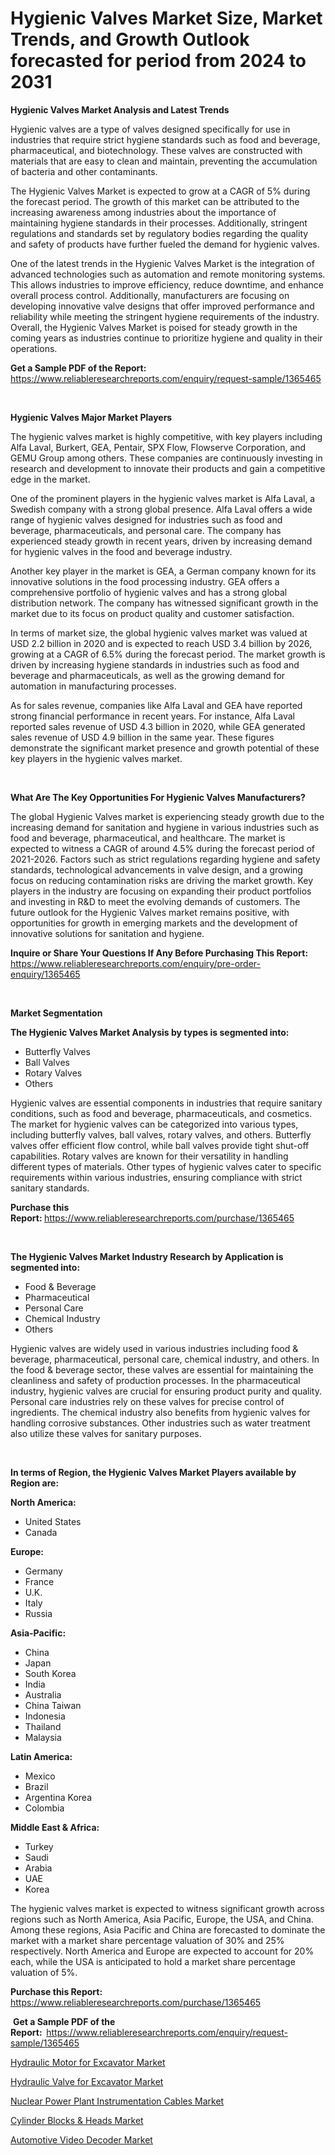 <p><h1>Hygienic Valves Market Size, Market Trends, and Growth Outlook forecasted for period from 2024 to 2031</h1></p><p><strong>Hygienic Valves Market Analysis and Latest Trends</strong></p>
<p><p>Hygienic valves are a type of valves designed specifically for use in industries that require strict hygiene standards such as food and beverage, pharmaceutical, and biotechnology. These valves are constructed with materials that are easy to clean and maintain, preventing the accumulation of bacteria and other contaminants.</p><p>The Hygienic Valves Market is expected to grow at a CAGR of 5% during the forecast period. The growth of this market can be attributed to the increasing awareness among industries about the importance of maintaining hygiene standards in their processes. Additionally, stringent regulations and standards set by regulatory bodies regarding the quality and safety of products have further fueled the demand for hygienic valves.</p><p>One of the latest trends in the Hygienic Valves Market is the integration of advanced technologies such as automation and remote monitoring systems. This allows industries to improve efficiency, reduce downtime, and enhance overall process control. Additionally, manufacturers are focusing on developing innovative valve designs that offer improved performance and reliability while meeting the stringent hygiene requirements of the industry. Overall, the Hygienic Valves Market is poised for steady growth in the coming years as industries continue to prioritize hygiene and quality in their operations.</p></p>
<p><strong>Get a Sample PDF of the Report:&nbsp;</strong> <a href="https://www.reliableresearchreports.com/enquiry/request-sample/1365465">https://www.reliableresearchreports.com/enquiry/request-sample/1365465</a></p>
<p>&nbsp;</p>
<p><strong>Hygienic Valves Major Market Players</strong></p>
<p><p>The hygienic valves market is highly competitive, with key players including Alfa Laval, Burkert, GEA, Pentair, SPX Flow, Flowserve Corporation, and GEMU Group among others. These companies are continuously investing in research and development to innovate their products and gain a competitive edge in the market. </p><p>One of the prominent players in the hygienic valves market is Alfa Laval, a Swedish company with a strong global presence. Alfa Laval offers a wide range of hygienic valves designed for industries such as food and beverage, pharmaceuticals, and personal care. The company has experienced steady growth in recent years, driven by increasing demand for hygienic valves in the food and beverage industry.</p><p>Another key player in the market is GEA, a German company known for its innovative solutions in the food processing industry. GEA offers a comprehensive portfolio of hygienic valves and has a strong global distribution network. The company has witnessed significant growth in the market due to its focus on product quality and customer satisfaction.</p><p>In terms of market size, the global hygienic valves market was valued at USD 2.2 billion in 2020 and is expected to reach USD 3.4 billion by 2026, growing at a CAGR of 6.5% during the forecast period. The market growth is driven by increasing hygiene standards in industries such as food and beverage and pharmaceuticals, as well as the growing demand for automation in manufacturing processes.</p><p>As for sales revenue, companies like Alfa Laval and GEA have reported strong financial performance in recent years. For instance, Alfa Laval reported sales revenue of USD 4.3 billion in 2020, while GEA generated sales revenue of USD 4.9 billion in the same year. These figures demonstrate the significant market presence and growth potential of these key players in the hygienic valves market.</p></p>
<p>&nbsp;</p>
<p><strong>What Are The Key Opportunities For Hygienic Valves Manufacturers?</strong></p>
<p><p>The global Hygienic Valves market is experiencing steady growth due to the increasing demand for sanitation and hygiene in various industries such as food and beverage, pharmaceutical, and healthcare. The market is expected to witness a CAGR of around 4.5% during the forecast period of 2021-2026. Factors such as strict regulations regarding hygiene and safety standards, technological advancements in valve design, and a growing focus on reducing contamination risks are driving the market growth. Key players in the industry are focusing on expanding their product portfolios and investing in R&D to meet the evolving demands of customers. The future outlook for the Hygienic Valves market remains positive, with opportunities for growth in emerging markets and the development of innovative solutions for sanitation and hygiene.</p></p>
<p><strong>Inquire or Share Your Questions If Any Before Purchasing This Report:</strong> <a href="https://www.reliableresearchreports.com/enquiry/pre-order-enquiry/1365465">https://www.reliableresearchreports.com/enquiry/pre-order-enquiry/1365465</a></p>
<p>&nbsp;</p>
<p><strong>Market Segmentation</strong></p>
<p><strong>The Hygienic Valves Market Analysis by types is segmented into:</strong></p>
<p><ul><li>Butterfly Valves</li><li>Ball Valves</li><li>Rotary Valves</li><li>Others</li></ul></p>
<p><p>Hygienic valves are essential components in industries that require sanitary conditions, such as food and beverage, pharmaceuticals, and cosmetics. The market for hygienic valves can be categorized into various types, including butterfly valves, ball valves, rotary valves, and others. Butterfly valves offer efficient flow control, while ball valves provide tight shut-off capabilities. Rotary valves are known for their versatility in handling different types of materials. Other types of hygienic valves cater to specific requirements within various industries, ensuring compliance with strict sanitary standards.</p></p>
<p><strong>Purchase this Report:&nbsp;</strong><a href="https://www.reliableresearchreports.com/purchase/1365465">https://www.reliableresearchreports.com/purchase/1365465</a></p>
<p>&nbsp;</p>
<p><strong>The Hygienic Valves Market Industry Research by Application is segmented into:</strong></p>
<p><ul><li>Food & Beverage</li><li>Pharmaceutical</li><li>Personal Care</li><li>Chemical Industry</li><li>Others</li></ul></p>
<p><p>Hygienic valves are widely used in various industries including food & beverage, pharmaceutical, personal care, chemical industry, and others. In the food & beverage sector, these valves are essential for maintaining the cleanliness and safety of production processes. In the pharmaceutical industry, hygienic valves are crucial for ensuring product purity and quality. Personal care industries rely on these valves for precise control of ingredients. The chemical industry also benefits from hygienic valves for handling corrosive substances. Other industries such as water treatment also utilize these valves for sanitary purposes.</p></p>
<p>&nbsp;</p>
<p><strong>In terms of Region, the Hygienic Valves Market Players available by Region are:</strong></p>
<p>
    <p> <strong> North America: </strong>
        <ul>
            <li>United States</li>
            <li>Canada</li>
        </ul>
        </p> 
    <p> <strong> Europe: </strong>
        <ul>
            <li>Germany</li>
            <li>France</li>
            <li>U.K.</li>
            <li>Italy</li>
            <li>Russia</li>
        </ul>
        </p> 
    <p> <strong> Asia-Pacific: </strong>
        <ul>
            <li>China</li>
            <li>Japan</li>
            <li>South Korea</li>
            <li>India</li>
            <li>Australia</li>
            <li>China Taiwan</li>
            <li>Indonesia</li>
            <li>Thailand</li>
            <li>Malaysia</li>
        </ul>
        </p> 
    <p> <strong> Latin America: </strong>
        <ul>
            <li>Mexico</li>
            <li>Brazil</li>
            <li>Argentina Korea</li>
            <li>Colombia</li>
        </ul>
        </p> 
    <p> <strong> Middle East & Africa: </strong>
        <ul>
            <li>Turkey</li>
            <li>Saudi</li>
            <li>Arabia</li>
            <li>UAE</li>
            <li>Korea</li>
        </ul>
    </p>
    </p>
<p><p>The hygienic valves market is expected to witness significant growth across regions such as North America, Asia Pacific, Europe, the USA, and China. Among these regions, Asia Pacific and China are forecasted to dominate the market with a market share percentage valuation of 30% and 25% respectively. North America and Europe are expected to account for 20% each, while the USA is anticipated to hold a market share percentage valuation of 5%.</p></p>
<p><strong>Purchase this Report: </strong><a href="https://www.reliableresearchreports.com/purchase/1365465">https://www.reliableresearchreports.com/purchase/1365465</a></p>
<p>&nbsp;<strong>Get a Sample PDF of the Report:&nbsp;&nbsp;</strong><a href="https://www.reliableresearchreports.com/enquiry/request-sample/1365465">https://www.reliableresearchreports.com/enquiry/request-sample/1365465</a></p>
<p><strong></strong></p>
<p><p><a href="https://issuu.com/reportprime-2/docs/hydraulic-motor-for-excavator-market-size-2030.ppt">Hydraulic Motor for Excavator Market</a></p><p><a href="https://issuu.com/reportprime-2/docs/hydraulic-valve-for-excavator-market-size-2030.ppt">Hydraulic Valve for Excavator Market</a></p><p><a href="https://medium.com/@ericahahn435/nuclear-power-plant-instrumentation-cables-market-insights-into-market-cagr-market-trends-and-844cb7647a63">Nuclear Power Plant Instrumentation Cables Market</a></p><p><a href="https://medium.com/@ericahahn435/cylinder-blocks-amp-heads-market-insight-market-trends-growth-forecasted-from-2024-to-2031-ee8e09c67bae">Cylinder Blocks & Heads Market</a></p><p><a href="https://github.com/marloy8/Market-Research-Report-List-3/blob/main/automotive-video-decoder-market.md">Automotive Video Decoder Market</a></p></p>